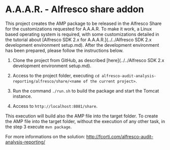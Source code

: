 A.A.A.R. - Alfresco share addon
===

This project creates the AMP package to be released in the Alfresco Share for the customizations requested for A.A.A.R.
To make it work, a Linux based operating system is required, with some customizations detailed in the tutorial about [Alfresco SDK 2.x for A.A.A.R.](../../Alfresco SDK 2.x development environment setup.md).
After the development environment has been prepared, please follow the instructions below.

1) Clone the project from GitHub, as described [here](../../Alfresco SDK 2.x development environment setup.md).

2) Access to the project folder, executing `cd alfresco-audit-analysis-reporting/alfresco/share/<name of the current project>`. 

3) Run the command `./run.sh` to build the package and start the Tomcat instance.

4) Access to `http://localhost:8081/share`.

This execution will build also the AMP file into the target folder.
To create the AMP file into the target folder, without the execution of any other task, in the step 3 execute `mvn package`.

For more informations on the solution:
http://fcorti.com/alfresco-audit-analysis-reporting/
